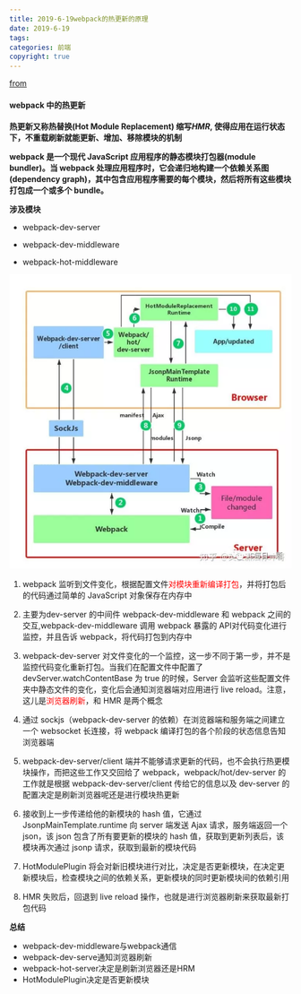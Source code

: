 ```yaml
---
title: 2019-6-19webpack的热更新的原理
date: 2019-6-19
tags: 
categories: 前端
copyright: true
---
```


[from](https://mp.weixin.qq.com/s/Rt8DAd6q-bAYg9wjCi489Q)

#### webpack 中的热更新

**热更新又称热替换(Hot Module Replacement) 缩写<em>HMR</em>, 使得应用在运行状态下，不重载刷新就能更新、增加、移除模块的机制**

**webpack 是一个现代 JavaScript 应用程序的静态模块打包器(module bundler)。当 webpack 处理应用程序时，它会递归地构建一个依赖关系图(dependency graph)，其中包含应用程序需要的每个模块，然后将所有这些模块打包成一个或多个 bundle。**


 **涉及模块**
- webpack-dev-server

- webpack-dev-middleware

- webpack-hot-middleware

![原理图](https://www.github.com/Merlynr/Markdown/raw/noteImg/小书匠/1560956086430.png)

1. webpack 监听到文件变化，根据配置文件<font color='red'>对模块重新编译打包</font>，并将打包后的代码通过简单的 JavaScript 对象保存在内存中

2. 主要为dev-server 的中间件 webpack-dev-middleware 和 webpack 之间的交互,webpack-dev-middleware 调用 webpack 暴露的 API对代码变化进行监控，并且告诉 webpack，将代码打包到内存中

3. webpack-dev-server 对文件变化的一个监控，这一步不同于第一步，并不是监控代码变化重新打包。当我们在配置文件中配置了devServer.watchContentBase 为 true 的时候，Server 会监听这些配置文件夹中静态文件的变化，变化后会通知浏览器端对应用进行 live reload。注意，这儿是<font color='red'>浏览器刷新</font>，和 HMR 是两个概念

4. 通过 sockjs（webpack-dev-server 的依赖）在浏览器端和服务端之间建立一个 websocket 长连接，将 webpack 编译打包的各个阶段的状态信息告知浏览器端

5. webpack-dev-server/client 端并不能够请求更新的代码，也不会执行热更模块操作，而把这些工作又交回给了 webpack，webpack/hot/dev-server 的工作就是根据 webpack-dev-server/client 传给它的信息以及 dev-server 的配置决定是刷新浏览器呢还是进行模块热更新

6. 接收到上一步传递给他的新模块的 hash 值，它通过 JsonpMainTemplate.runtime 向 server 端发送 Ajax 请求，服务端返回一个 json，该 json 包含了所有要更新的模块的 hash 值，获取到更新列表后，该模块再次通过 jsonp 请求，获取到最新的模块代码

7. HotModulePlugin 将会对新旧模块进行对比，决定是否更新模块，在决定更新模块后，检查模块之间的依赖关系，更新模块的同时更新模块间的依赖引用

8. HMR 失败后，回退到 live reload 操作，也就是进行浏览器刷新来获取最新打包代码

**总结**

- webpack-dev-middleware与webpack通信
- webpack-dev-serve通知浏览器刷新
- webpack-hot-server决定是刷新浏览器还是HRM
- HotModulePlugin决定是否更新模块